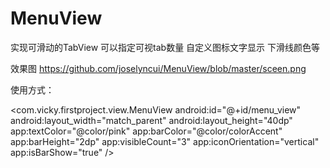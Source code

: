 # MenuView
实现可滑动的TabView
可以指定可视tab数量
自定义图标文字显示
下滑线颜色等

效果图
https://github.com/joselyncui/MenuView/blob/master/sceen.png


使用方式：

<com.vicky.firstproject.view.MenuView
        android:id="@+id/menu_view"
        android:layout_width="match_parent"
        android:layout_height="40dp"
        app:textColor="@color/pink"
        app:barColor="@color/colorAccent"
        app:barHeight="2dp"
        app:visibleCount="3"
        app:iconOrientation="vertical"
        app:isBarShow="true"
        />

